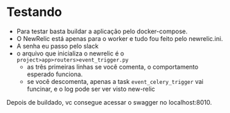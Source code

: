 # Testando

- Para testar basta buildar a aplicação pelo docker-compose.
- O NewRelic está apenas para o worker e tudo fou feito pelo newrelic.ini.
- A senha eu passo pelo slack
- o arquivo que inicializa o newrelic é o `project>app>routers>event_trigger.py`
  - as três primeiras linhas se você comenta, o comportamento esperado funciona.
  - se você descomenta, apenas a task `event_celery_trigger` vai funcinar, e o log pode ser ver visto new-relic

Depois de buildado, vc consegue acessar o swagger no localhost:8010.
